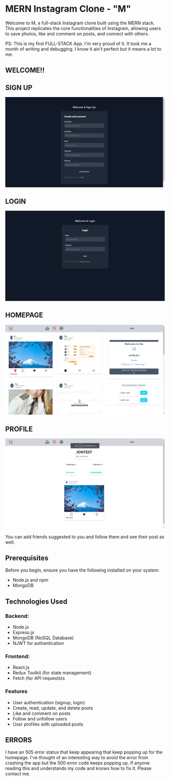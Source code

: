 
<h1>MERN Instagram Clone - "M"</h1>
<p>Welcome to M, a full-stack Instagram clone built using the MERN stack. This project replicates the core functionalities of Instagram, allowing users to save photos, like and comment on posts, and connect with others.</p>
<p>PS: This is my first FULL-STACK App. I'm very proud of it. It took me a month of writing and debugging. I know it ain't perfect but it means a lot to me.</p>
<h2>WELCOME!!</h2>


<h2>SIGN UP</h2>

![signup image](https://github.com/whytemig/M/blob/main/client/instagram-clone/public/signup.png?raw=true)
<h2>LOGIN</h2>

![login image](https://github.com/whytemig/M/blob/main/client/instagram-clone/public/login.png?raw=true)
<h2>HOMEPAGE</h2>

![home image](https://github.com/whytemig/M/blob/main/client/instagram-clone/public/homepage.png?raw=true)
<h2>PROFILE</h2>

![profile image](https://github.com/whytemig/M/blob/main/client/instagram-clone/public/profilepage.png?raw=true)
<p>You can add friends suggested to you and follow them and see their post as well.</p>
<h2>Prerequisites</h2>
<p>Before you begin, ensure you have the following installed on your system:</p>
<ul>
  <li>Node.js and npm</li>
  <li>MongoDB</li>
</ul>

<h2>Technologies Used</h2>
<h3>Backend:</h3>
<ul>
  <li>Node.js</li>
  <li>Express.js</li>
  <li>MongoDB (NoSQL Database)</li>
  <li>NJWT for authentication</li>
</ul>
<h3>Frontend:</h3>
<ul>
  <li>React.js</li>
  <li>Redux Toolkit (for state management)</li>
  <li>Fetch (for API requests)s</li>
</ul>

<h3>Features</h3>

<ul>
  <li>User authentication (signup, login)</li>
  <li>Create, read, update, and delete posts</li>
  <li>Like and comment on posts</li>
  <li>Follow and unfollow users</li>
  <li>User profiles with uploaded posts</li>
 
</ul>

<h2>ERRORS</h2>
<p>I have an 505 error status that keep appearing that keep popping up for the homepage. I've thought of an interesting way to avoid the error from crashing the app but the 500 error code keeps popping up. If anyone reading this and understands my code and knows how to fix it. Please contact me. </p>
   

  

  




